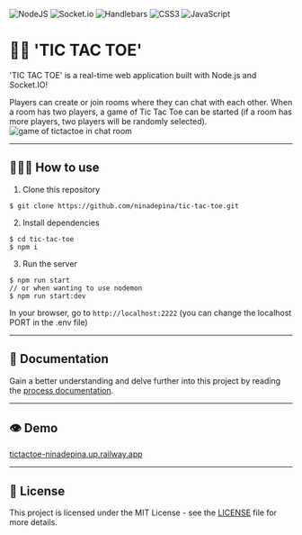 ![NodeJS](https://img.shields.io/badge/node.js-6DA55F?style=for-the-badge&logo=node.js&logoColor=white) ![Socket.io](https://img.shields.io/badge/Socket.io-black?style=for-the-badge&logo=socket.io&badgeColor=010101) ![Handlebars](https://img.shields.io/badge/Handlebars.js-f0772b?style=for-the-badge&logo=handlebarsdotjs&logoColor=white) ![CSS3](https://img.shields.io/badge/css3-%231572B6.svg?style=for-the-badge&logo=css3&logoColor=white) ![JavaScript](https://img.shields.io/badge/javascript-%23323330.svg?style=for-the-badge&logo=javascript&logoColor=%23F7DF1E)

# 👋🏼 'TIC TAC TOE'
'TIC TAC TOE' is a real-time web application built with Node.js and Socket.IO! 

Players can create or join rooms where they can chat with each other. When a room has two players, a game of Tic Tac Toe can be started (if a room has more players, two players will be randomly selected). 
![game of tictactoe in chat room](https://github.com/ninadepina/tic-tac-toe/assets/89778503/cd8cab8e-a9f1-4dd9-8fa4-3ab54813493f)

---

## 👩🏼‍💻 How to use
1. Clone this repository
```
$ git clone https://github.com/ninadepina/tic-tac-toe.git
```

2. Install dependencies
```
$ cd tic-tac-toe
$ npm i
```

3. Run the server
```
$ npm run start
// or when wanting to use nodemon
$ npm run start:dev
```
In your browser, go to `http://localhost:2222` (you can change the localhost PORT in the .env file)

---

## 📝 Documentation
Gain a better understanding and delve further into this project by reading the [process documentation](https://github.com/ninadepina/tic-tac-toe/blob/main/docs/productdoc.md).

---

## 👁️ Demo
[tictactoe-ninadepina.up.railway.app](https://tictactoe-ninadepina.up.railway.app/)

---

## 📄 License
This project is licensed under the MIT License - see the [LICENSE](https://github.com/ninadepina/tic-tac-toe/blob/main/LICENSE) file for more details.
